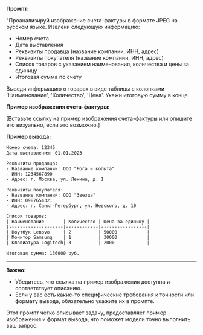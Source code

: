 
**Промпт:**

"Проанализируй изображение счета-фактуры в формате JPEG на русском языке. Извлеки следующую информацию:

- Номер счета    
- Дата выставления    
- Реквизиты продавца (название компании, ИНН, адрес)    
- Реквизиты покупателя (название компании, ИНН, адрес)    
- Список товаров с указанием наименования, количества и цены за единицу    
- Итоговая сумма по счету    

Выведи информацию о товарах в виде таблицы с колонками 'Наименование', 'Количество', 'Цена'. Укажи итоговую сумму в конце.

**Пример изображения счета-фактуры:**

[Вставьте ссылку на пример изображения счета-фактуры или опишите его визуально, если это возможно.]

**Пример вывода:**

```
Номер счета: 12345
Дата выставления: 01.01.2023

Реквизиты продавца:
- Название компании: ООО "Рога и копыта"
- ИНН: 1234567890
- Адрес: г. Москва, ул. Ленина, д. 1

Реквизиты покупателя:
- Название компании: ООО "Звезда"
- ИНН: 0987654321
- Адрес: г. Санкт-Петербург, ул. Невского, д. 10

Список товаров:
| Наименование       | Количество | Цена за единицу |
|--------------------|------------|-----------------|
| Ноутбук Lenovo     | 2          | 50000           |
| Монитор Samsung    | 1          | 30000           |
| Клавиатура Logitech| 3          | 2000            |

Итоговая сумма: 136000 руб.
```
---

**Важно:**

- Убедитесь, что ссылка на пример изображения доступна и соответствует описанию.    
- Если у вас есть какие-то специфические требования к точности или формату вывода, обязательно укажите их в промпте.    

Этот промпт четко описывает задачу, предоставляет пример изображения и формат вывода, что поможет модели точно выполнить ваш запрос.